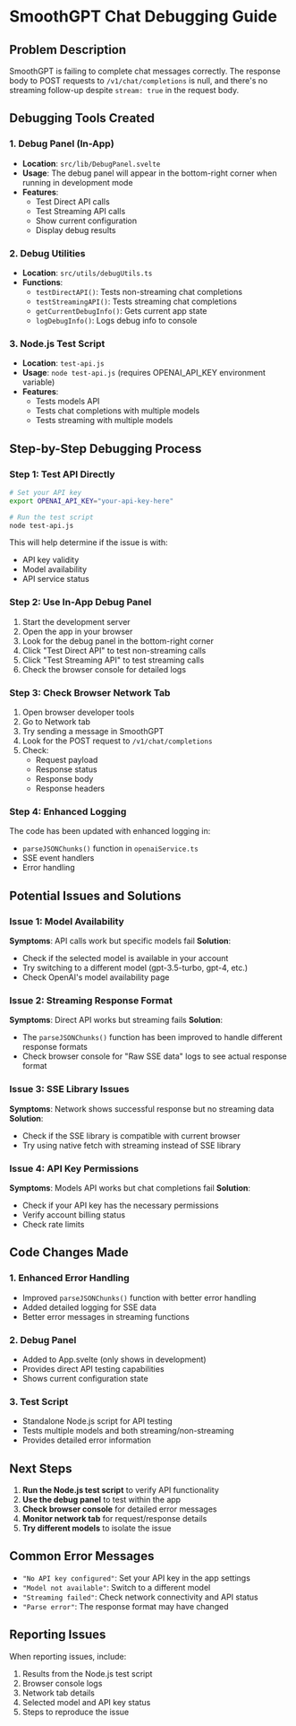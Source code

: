 # SmoothGPT Chat Debugging Guide

## Problem Description
SmoothGPT is failing to complete chat messages correctly. The response body to POST requests to `/v1/chat/completions` is null, and there's no streaming follow-up despite `stream: true` in the request body.

## Debugging Tools Created

### 1. Debug Panel (In-App)
- **Location**: `src/lib/DebugPanel.svelte`
- **Usage**: The debug panel will appear in the bottom-right corner when running in development mode
- **Features**:
  - Test Direct API calls
  - Test Streaming API calls
  - Show current configuration
  - Display debug results

### 2. Debug Utilities
- **Location**: `src/utils/debugUtils.ts`
- **Functions**:
  - `testDirectAPI()`: Tests non-streaming chat completions
  - `testStreamingAPI()`: Tests streaming chat completions
  - `getCurrentDebugInfo()`: Gets current app state
  - `logDebugInfo()`: Logs debug info to console

### 3. Node.js Test Script
- **Location**: `test-api.js`
- **Usage**: `node test-api.js` (requires OPENAI_API_KEY environment variable)
- **Features**:
  - Tests models API
  - Tests chat completions with multiple models
  - Tests streaming with multiple models

## Step-by-Step Debugging Process

### Step 1: Test API Directly
```bash
# Set your API key
export OPENAI_API_KEY="your-api-key-here"

# Run the test script
node test-api.js
```

This will help determine if the issue is with:
- API key validity
- Model availability
- API service status

### Step 2: Use In-App Debug Panel
1. Start the development server
2. Open the app in your browser
3. Look for the debug panel in the bottom-right corner
4. Click "Test Direct API" to test non-streaming calls
5. Click "Test Streaming API" to test streaming calls
6. Check the browser console for detailed logs

### Step 3: Check Browser Network Tab
1. Open browser developer tools
2. Go to Network tab
3. Try sending a message in SmoothGPT
4. Look for the POST request to `/v1/chat/completions`
5. Check:
   - Request payload
   - Response status
   - Response body
   - Response headers

### Step 4: Enhanced Logging
The code has been updated with enhanced logging in:
- `parseJSONChunks()` function in `openaiService.ts`
- SSE event handlers
- Error handling

## Potential Issues and Solutions

### Issue 1: Model Availability
**Symptoms**: API calls work but specific models fail
**Solution**: 
- Check if the selected model is available in your account
- Try switching to a different model (gpt-3.5-turbo, gpt-4, etc.)
- Check OpenAI's model availability page

### Issue 2: Streaming Response Format
**Symptoms**: Direct API works but streaming fails
**Solution**:
- The `parseJSONChunks()` function has been improved to handle different response formats
- Check browser console for "Raw SSE data" logs to see actual response format

### Issue 3: SSE Library Issues
**Symptoms**: Network shows successful response but no streaming data
**Solution**:
- Check if the SSE library is compatible with current browser
- Try using native fetch with streaming instead of SSE library

### Issue 4: API Key Permissions
**Symptoms**: Models API works but chat completions fail
**Solution**:
- Check if your API key has the necessary permissions
- Verify account billing status
- Check rate limits

## Code Changes Made

### 1. Enhanced Error Handling
- Improved `parseJSONChunks()` function with better error handling
- Added detailed logging for SSE data
- Better error messages in streaming functions

### 2. Debug Panel
- Added to App.svelte (only shows in development)
- Provides direct API testing capabilities
- Shows current configuration state

### 3. Test Script
- Standalone Node.js script for API testing
- Tests multiple models and both streaming/non-streaming
- Provides detailed error information

## Next Steps

1. **Run the Node.js test script** to verify API functionality
2. **Use the debug panel** to test within the app
3. **Check browser console** for detailed error messages
4. **Monitor network tab** for request/response details
5. **Try different models** to isolate the issue

## Common Error Messages

- `"No API key configured"`: Set your API key in the app settings
- `"Model not available"`: Switch to a different model
- `"Streaming failed"`: Check network connectivity and API status
- `"Parse error"`: The response format may have changed

## Reporting Issues

When reporting issues, include:
1. Results from the Node.js test script
2. Browser console logs
3. Network tab details
4. Selected model and API key status
5. Steps to reproduce the issue
